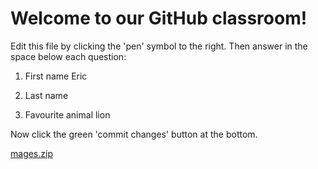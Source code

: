 # Welcome to our GitHub classroom!

Edit this file by clicking the 'pen' symbol to the right.
Then answer in the space below each question:

1. First name
Eric

2. Last name

3. Favourite animal
lion

Now click the green 'commit changes' button at the bottom.

[mages.zip](https://github.com/yrdsb-peths/first-github-assignment-kldragonx/files/8309743/mages.zip)
